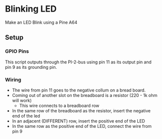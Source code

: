 # Blinking LED

Make an LED Blink using a Pine A64

## Setup

### GPIO Pins

This script outputs through the PI-2-bus using pin 11 as its output pin
and pin 9 as its grounding pin.

### Wiring

- The wire from pin 11 goes to the negative collum on a bread board.
- Coming out of another slot on the breadboard is a resistor (220 - 1k ohm
  will work)
  - This wire connects to a breadboard row
- In the same row of the breadboard as the resistor, insert the negative end
  of the led
- In an adjacent (DIFFERENT) row, insert the positive end of the LED
- In the same row as the positive end of the LED, connect the wire from pin 9



